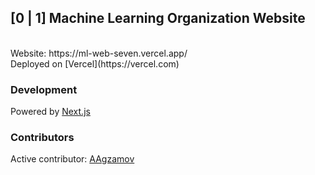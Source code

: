 ## [0 | 1] Machine Learning Organization Website
<br>
Website: https://ml-web-seven.vercel.app/
<br>
Deployed on [Vercel](https://vercel.com)
 
### Development
Powered by [Next.js](https://nextjs.org/)



### Contributors
Active contributor: [AAgzamov](https://github.com/AAgzamov)
